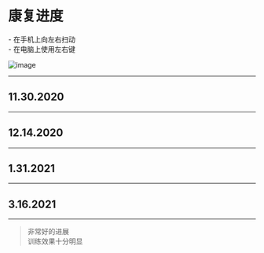 <!-- .slide: data-state="layout-title" data-background-image="../images/bg.jpg" -->

# 康复进度

 <p class="text-dark p-4">- 在手机上向左右扫动<br>
- 在电脑上使用左右键</p>

![image](images/walking.gif)

---

<!-- .slide: data-state="layout-background-video" data-background-video="videos/dad1.mp4" data-background-size="contain" data-background-color="rgba(160, 213, 104, .4)" -->

## 11.30.2020

---

<!-- .slide: data-state="layout-background-video" data-background-video="videos/dad2.mp4" data-background-size="contain" data-background-color="rgba(160, 213, 104, .4)" -->

## 12.14.2020

---

<!-- .slide: data-state="layout-background-video" data-background-video="videos/dad3.mp4" data-background-size="contain" data-background-color="rgba(160, 213, 104, .4)" -->

## 1.31.2021

---

<!-- .slide: data-state="layout-background-video" data-background-video="videos/dad4.mp4" data-background-size="contain" data-background-color="rgba(160, 213, 104, .4)" -->

## 3.16.2021

---

<!-- .slide: data-state="layout-quote" class="bg-success" -->

<blockquote class="animate__animated animate__backInDown">
 <i class="fa fa-quote-left text-secondary " aria-hidden="true"></i>
非常好的进展<br>
训练效果十分明显
 <i class="fa fa-quote-right text-secondary" aria-hidden="true"></i> 
  <!-- <footer class="fragment">--Animate with <a href="https://animate.style/" class="text-warning">animate.style</a></footer> -->
</blockquote>
